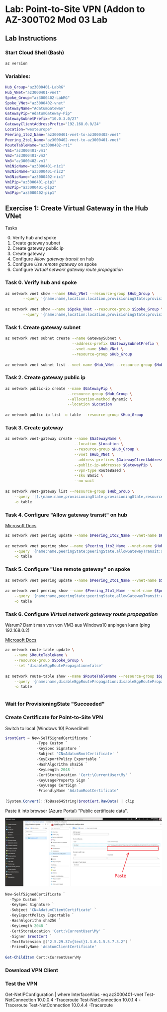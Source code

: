 # Lab: Point-to-Site VPN (Addon to AZ-300T02 Mod 03 Lab

## Lab Instructions

### Start Cloud Shell (Bash)

```bash
az version
```

### Variables:

```bash
Hub_Group="az3000401-LabRG"
Hub_VNet="az3000401-vnet"
Spoke_Group="az3000402-LabRG"
Spoke_VNet="az3000402-vnet"
GatewayName="AdatumGateway"
GatewayPip="AdatumGateway-Pip"
GatewaySubnetPrefix="10.0.3.0/27"
GatewayClientAddressPrefix="192.168.0.0/24"
Location="westeurope"
Peering_1to2_Name="az3000401-vnet-to-az3000402-vnet"
Peering_2to1_Name="az3000402-vnet-to-az3000401-vnet"
RouteTableName="az3000402-rt1"
Vm1="az3000401-vm1"
Vm2="az3000401-vm2"
Vm3="az3000402-vm1"
Vm1NicName="az3000401-nic1"
Vm2NicName="az3000401-nic2"
Vm3NicName="az3000402-nic1"
Vm1Pip="az3000401-pip1"
Vm2Pip="az3000401-pip2"
Vm3Pip="az3000402-pip1"
```

## Exercise 1: Create Virtual Gateway in the Hub VNet
Tasks

0. Verify hub and spoke
1. Create gateway subnet
2. Create gateway public ip
3. Create gateway
4. Configure *Allow gateway transit* on hub
5. Configure *Use remote gateway* on spoke
6. Configure *Virtual network gateway route propagation*

### Task 0. Verify hub and spoke
```bash
az network vnet show --name $Hub_VNet --resource-group $Hub_Group \
        --query '{name:name,location:location,provisioningState:provisioningState,addressSpace:addressSpace.addressPrefixes[0]}' -o table

az network vnet show --name $Spoke_VNet --resource-group $Spoke_Group \
        --query '{name:name,location:location,provisioningState:provisioningState,addressSpace:addressSpace.addressPrefixes[0]}' -o table
```

### Task 1. Create gateway subnet
```bash
az network vnet subnet create --name GatewaySubnet \
                              --address-prefix $GatewaySubnetPrefix \
                              --vnet-name $Hub_VNet \
                              --resource-group $Hub_Group

az network vnet subnet list --vnet-name $Hub_VNet --resource-group $Hub_Group -o table
```

### Task 2. Create gateway public ip
```bash
az network public-ip create --name $GatewayPip \
                            --resource-group $Hub_Group \
                            --allocation-method dynamic \
                            --location $Location

az network public-ip list -o table --resource-group $Hub_Group
```

### Task 3. Create gateway
```bash
az network vnet-gateway create --name $GatewayName \
                               --location $Location \
                               --resource-group $Hub_Group \
                               --vnet $Hub_VNet \
                               --address-prefixes $GatewayClientAddressPrefix \
                               --public-ip-addresses $GatewayPip \
                               --vpn-type RouteBased \
                               --sku Basic \
                               --no-wait

az network vnet-gateway list --resource-group $Hub_Group \
    --query '[].{name:name,provisioningState:provisioningState,resourceGroup:resourceGroup,location:location,vpnType:vpnType}' \
    -o table
```

### Task 4. Configure "Allow gateway transit" on hub
[Microsoft Docs](https://docs.microsoft.com/en-us/azure/vpn-gateway/vpn-gateway-peering-gateway-transit)
```bash
az network vnet peering update --name $Peering_1to2_Name --vnet-name $Hub_VNet --resource-group $Hub_Group --set allowGatewayTransit=true

az network vnet peering show --name $Peering_1to2_Name --vnet-name $Hub_VNet --resource-group $Hub_Group \
    --query '{name:name,peeringState:peeringState,allowGatewayTransit:allowGatewayTransit,useRemoteGateways:useRemoteGateways}' \
    -o table
```

### Task 5. Configure "Use remote gateway" on spoke
```bash
az network vnet peering update --name $Peering_2to1_Name --vnet-name $Spoke_VNet --resource-group $Spoke_Group --set useRemoteGateways=true

az network vnet peering show --name $Peering_2to1_Name --vnet-name $Spoke_VNet --resource-group $Spoke_Group \
    --query '{name:name,peeringState:peeringState,allowGatewayTransit:allowGatewayTransit,useRemoteGateways:useRemoteGateways}' \
    -o table
```


### Task 6. Configure *Virtual network gateway route propagation*
Warum? Damit man von von VM3 aus Windows10 anpingen kann (ping 192.168.0.2)

[Microsoft Docs](https://docs.microsoft.com/en-us/azure/virtual-network/virtual-networks-udr-overview#custom-routes)
```bash
az network route-table update \
    --name $RouteTableName \
    --resource-group $Spoke_Group \
    --set 'disableBgpRoutePropagation=false' 

az network route-table show --name $RouteTableName --resource-group $Spoke_Group \
    --query '{name:name,disableBgpRoutePropagation:disableBgpRoutePropagation}' \
    -o table
```



```bash

```

### Wait for ProvisioningState "Succeeded"

### Create Certificate for Point-to-Site VPN

Switch to local (Windows 10) PowerShell

```Powershell
$rootCert = New-SelfSignedCertificate `
              -Type Custom `
              -KeySpec Signature `
              -Subject 'CN=AdatumRootCertificate' `
              -KeyExportPolicy Exportable `
              -HashAlgorithm sha256 `
              -KeyLength 2048 `
              -CertStoreLocation 'Cert:\CurrentUser\My' `
              -KeyUsageProperty Sign `
              -KeyUsage CertSign `
              -FriendlyName 'AdatumRootCertificate'

[System.Convert]::ToBase64String($rootCert.RawData) | clip
```

Paste it into browser (Azure Portal) "Public certificate data".

![Azure Portal](img/RootCert-AzureGW.png)

```Powershell
New-SelfSignedCertificate `
  -Type Custom `
  -KeySpec Signature `
  -Subject 'CN=AdatumClientCertificate' `
  -KeyExportPolicy Exportable `
  -HashAlgorithm sha256 `
  -KeyLength 2048 `
  -CertStoreLocation 'Cert:\CurrentUser\My' `
  -Signer $rootCert `
  -TextExtension @("2.5.29.37={text}1.3.6.1.5.5.7.3.2") `
  -FriendlyName 'AdatumClientCertificate'

Get-ChildItem Cert:\CurrentUser\My
```

### Download VPN Client

### Test the VPN
Get-NetIPConfiguration | where InterfaceAlias -eq az3000401-vnet
Test-NetConnection 10.0.0.4 -Traceroute
Test-NetConnection 10.0.1.4 -Traceroute
Test-NetConnection 10.0.4.4 -Traceroute